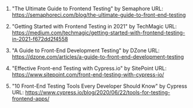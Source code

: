 

1. "The Ultimate Guide to Frontend Testing" by Semaphore
URL: https://semaphoreci.com/blog/the-ultimate-guide-to-front-end-testing

2. "Getting Started with Frontend Testing in 2021" by TechMagic
URL: https://medium.com/techmagic/getting-started-with-frontend-testing-in-2021-f672dd2f4558

3. "A Guide to Front-End Development Testing" by DZone
URL: https://dzone.com/articles/a-guide-to-front-end-development-testing

4. "Effective Front-end Testing with Cypress.io" by SitePoint
URL: https://www.sitepoint.com/front-end-testing-with-cypress-io/

5. "10 Front-End Testing Tools Every Developer Should Know" by Cypress
URL: https://www.cypress.io/blog/2020/06/22/tools-for-testing-frontend-apps/